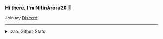 ### Hi there, I'm NitinArora20 👋

Join my [Discord](https://discord.gg/XZeZS4q35h)

---


<details>
  <summary>:zap: Github Stats</summary>

![Stats](https://github-readme-stats.vercel.app/api?username=NitinArora20&&show_icons=true&title_color=FFD700&icon_color=bb2acf&text_color=daf7dc&bg_color=0000FF)
